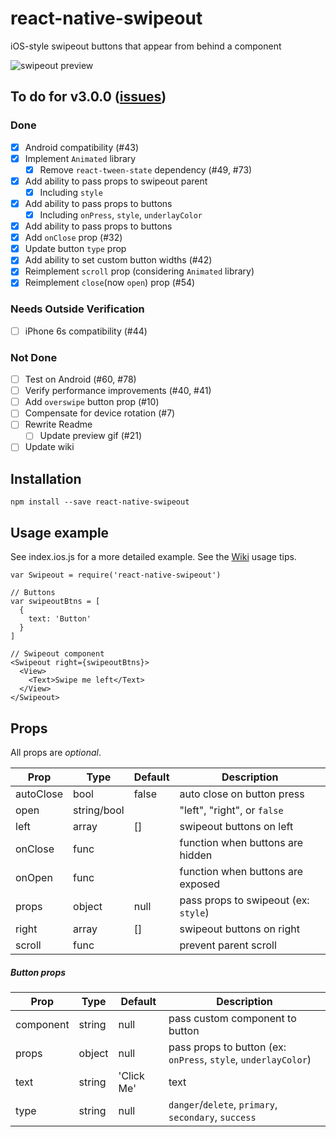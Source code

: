 # react-native-swipeout
iOS-style swipeout buttons that appear from behind a component

![swipeout preview](http://i.imgur.com/oCQLNFC.gif)

## To do for v3.0.0 ([issues](https://github.com/dancormier/react-native-swipeout/issues))

### Done

- [x] Android compatibility (#43)
- [x] Implement `Animated` library
  - [x] Remove `react-tween-state` dependency (#49, #73)
- [x] Add ability to pass props to swipeout parent
  - [x] Including `style`
- [x] Add ability to pass props to buttons
  - [x] Including `onPress`, `style`, `underlayColor`
- [x] Add ability to pass props to buttons
- [x] Add `onClose` prop (#32)
- [x] Update button `type` prop
- [x] Add ability to set custom button widths (#42)
- [x] Reimplement `scroll` prop (considering `Animated` library)
- [x] Reimplement `close`(now `open`) prop (#54)

### Needs Outside Verification

- [ ] iPhone 6s compatibility (#44)

### Not Done

- [ ] Test on Android (#60, #78)
- [ ] Verify performance improvements (#40, #41)
- [ ] Add `overswipe` button prop (#10)
- [ ] Compensate for device rotation (#7)
- [ ] Rewrite Readme
  - [ ] Update preview gif (#21)
- [ ] Update wiki

## Installation
```
npm install --save react-native-swipeout
```

## Usage example

See index.ios.js for a more detailed example.
See the [Wiki](https://github.com/dancormier/react-native-swipeout/wiki) usage tips.

```
var Swipeout = require('react-native-swipeout')

// Buttons
var swipeoutBtns = [
  {
    text: 'Button'
  }
]

// Swipeout component
<Swipeout right={swipeoutBtns}>
  <View>
    <Text>Swipe me left</Text>
  </View>
</Swipeout>

```

## Props

All props are *optional*.

Prop            | Type        | Default   | Description
--------------- | ----------- | --------- | -----------
autoClose       | bool        | false     | auto close on button press
open            | string/bool |           | "left", "right", or `false`
left            | array       | []        | swipeout buttons on left
onClose         | func        |           | function when buttons are hidden
onOpen          | func        |           | function when buttons are exposed
props           | object      | null      | pass props to swipeout (ex: `style`)
right           | array       | []        | swipeout buttons on right
scroll          | func        |           | prevent parent scroll

##### Button props

Prop            | Type   | Default   | Description
--------------- | ------ | --------- | -----------
component       | string | null      | pass custom component to button
props           | object | null      | pass props to button (ex: `onPress`, `style`, `underlayColor`)
text            | string | 'Click Me'| text
type            | string | null      | `danger`/`delete`, `primary`, `secondary`, `success`
